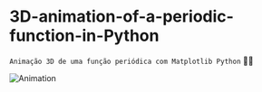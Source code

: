 # 3D-animation-of-a-periodic-function-in-Python
`Animação 3D de uma função periódica com Matplotlib Python` :man_technologist:

![Animation](https://user-images.githubusercontent.com/65929471/87632813-8439b500-c710-11ea-8788-63488174c9e0.gif)

